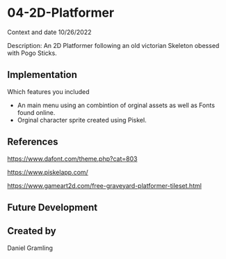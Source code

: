 # 04-2D-Platformer

Context and date
10/26/2022

Description: An 2D Platformer following an old victorian Skeleton obessed with Pogo Sticks.

## Implementation
Which features you included
* An main menu using an combintion of orginal assets as well as Fonts found online.
* Orginal character sprite created using Piskel.

## References
https://www.dafont.com/theme.php?cat=803

https://www.piskelapp.com/

https://www.gameart2d.com/free-graveyard-platformer-tileset.html



## Future Development

## Created by
Daniel Gramling
